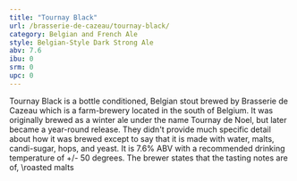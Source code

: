 ```yaml
---
title: "Tournay Black"
url: /brasserie-de-cazeau/tournay-black/
category: Belgian and French Ale
style: Belgian-Style Dark Strong Ale
abv: 7.6
ibu: 0
srm: 0
upc: 0
---
```

Tournay Black is a bottle conditioned, Belgian stout brewed by Brasserie de Cazeau which is a farm-brewery located in the south of Belgium.  It was originally brewed as a winter ale under the name Tournay de Noel, but later became a year-round release.  They didn't provide much specific detail about how it was brewed except to say that it is made with water, malts, candi-sugar, hops, and yeast.  It is 7.6% ABV with a recommended drinking temperature of +/- 50 degrees.  The brewer states that the tasting notes are of, \roasted malts
